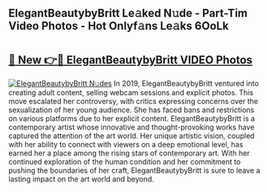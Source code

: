 ## ElegantBeautybyBritt Le𝚊ked N𝚞de - Part-Tim Video Photos - Hot Onlyf𝚊ns Le𝚊ks 6OoLk

# <h2><a href="http://ac37578.deff.icu/?id=ElegantBeautybyBritt">🔗 New 👉🔴 ElegantBeautybyBritt VIDEO Photos</a></h2>

[![ElegantBeautybyBritt N𝚞des](https://i.imgur.com/rIISA9y.gif)](http://ac37578.deff.icu/?id=ElegantBeautybyBritt)
In 2019, ElegantBeautybyBritt ventured into creating adult content, selling webcam sessions and explicit photos. This move escalated her controversy, with critics expressing concerns over the sexualization of her young audience. She has faced bans and restrictions on various platforms due to her explicit content. ElegantBeautybyBritt is a contemporary artist whose innovative and thought-provoking works have captured the attention of the art world. Her unique artistic vision, coupled with her ability to connect with viewers on a deep emotional level, has earned her a place among the rising stars of contemporary art. With her continued exploration of the human condition and her commitment to pushing the boundaries of her craft, ElegantBeautybyBritt is sure to leave a lasting impact on the art world and beyond.
